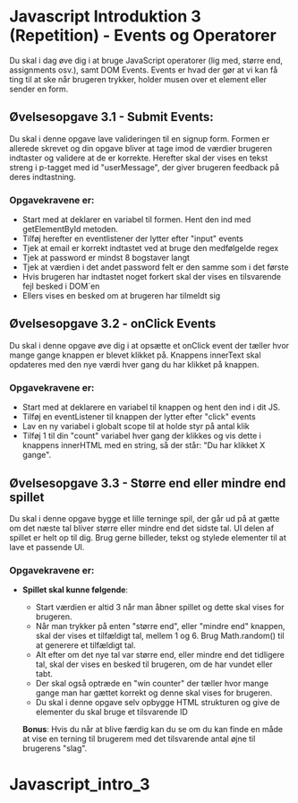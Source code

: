 # Javascript Introduktion 3 (Repetition) - Events og Operatorer

Du skal i dag øve dig i at bruge JavaScript operatorer (lig med, større end, assignments osv.), samt DOM Events. Events er hvad der gør at vi kan få ting til at ske når brugeren trykker, holder musen over et element eller sender en form.

## Øvelsesopgave 3.1 - Submit Events:

Du skal i denne opgave lave valideringen til en signup form. Formen er allerede skrevet og din opgave bliver at tage imod de værdier brugeren indtaster og validere at de er korrekte.
Herefter skal der vises en tekst streng i p-tagget med id "userMessage", der giver brugeren feedback på deres indtastning.

### Opgavekravene er:

- Start med at deklarer en variabel til formen. Hent den ind med getElementById metoden.
- Tilføj herefter en eventlistener der lytter efter "input" events
- Tjek at email er korrekt indtastet ved at bruge den medfølgelde regex
- Tjek at password er mindst 8 bogstaver langt
- Tjek at værdien i det andet password felt er den samme som i det første
- Hvis brugeren har indtastet noget forkert skal der vises en tilsvarende fejl besked i DOM´en
- Ellers vises en besked om at brugeren har tilmeldt sig

## Øvelsesopgave 3.2 - onClick Events

Du skal i denne opgave øve dig i at opsætte et onClick event der tæller hvor mange gange knappen er blevet klikket på. Knappens innerText skal opdateres med den nye værdi hver gang du har klikket på knappen.

### Opgavekravene er:

- Start med at deklarere en variabel til knappen og hent den ind i dit JS.
- Tilføj en eventListener til knappen der lytter efter "click" events
- Lav en ny variabel i globalt scope til at holde styr på antal klik
- Tilføj 1 til din "count" variabel hver gang der klikkes og vis dette i knappens innerHTML med en string, så der står: "Du har klikket X gange".

## Øvelsesopgave 3.3 - Større end eller mindre end spillet

Du skal i denne opgave bygge et lille terninge spil, der går ud på at gætte om det næste tal bliver større eller mindre end det sidste tal. UI delen af spillet er helt op til dig. Brug gerne billeder, tekst og stylede elementer til at lave et passende UI.

### Opgavekravene er:

- **Spillet skal kunne følgende**:

  - Start værdien er altid 3 når man åbner spillet og dette skal vises for brugeren.
  - Når man trykker på enten "større end", eller "mindre end" knappen, skal der vises et tilfældigt tal, mellem 1 og 6. Brug Math.random() til at generere et tilfældigt tal.
  - Alt efter om det nye tal var større end, eller mindre end det tidligere tal, skal der vises en besked til brugeren, om de har vundet eller tabt.
  - Der skal også optræde en "win counter" der tæller hvor mange gange man har gættet korrekt og denne skal vises for brugeren.
  - Du skal i denne opgave selv opbygge HTML strukturen og give de elementer du skal bruge et tilsvarende ID

  **Bonus**:
  Hvis du når at blive færdig kan du se om du kan finde en måde at vise en terning til brugerem med det tilsvarende antal øjne til brugerens "slag".

# Javascript_intro_3
